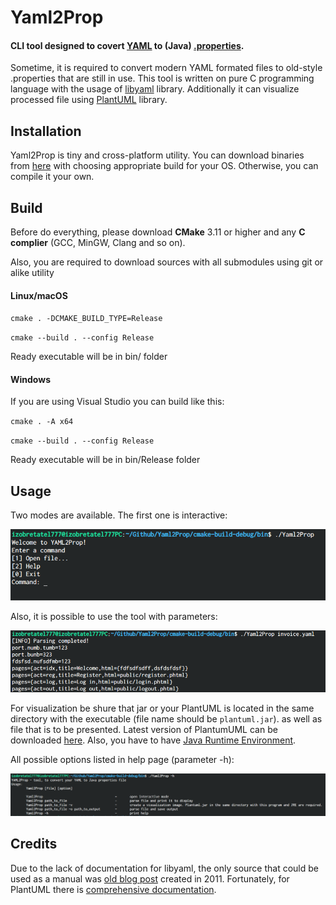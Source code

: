 # Yaml2Prop

#### CLI tool designed to covert [YAML](https://yaml.org/) to (Java) [.properties](https://docs.oracle.com/cd/E23095_01/Platform.93/ATGProgGuide/html/s0204propertiesfileformat01.html).

Sometime, it is required to convert modern YAML formated files to old-style .properties that are still in use. This tool is written on pure C programming language with the usage of [libyaml](https://github.com/yaml/libyaml) library. Additionally it can visualize processed file using [PlantUML](https://github.com/plantuml/plantuml) library.



## Installation

Yaml2Prop is tiny and cross-platform utility. You can download binaries from [here](https://github.com/IZOBRETATEL777/Yaml2Prop/releases) with choosing appropriate build for your OS. Otherwise, you can compile it your own.



## Build

Before do everything, please download **CMake** 3.11 or higher and any **C complier** (GCC, MinGW, Clang and so on).

Also, you are required to download sources with all submodules using git or alike utility

#### Linux/macOS

`cmake . -DCMAKE_BUILD_TYPE=Release`

`cmake --build . --config Release`

Ready executable will be in bin/ folder

#### Windows

If you are using Visual Studio you can build like this:

`cmake . -A x64`

`cmake --build . --config Release`

Ready executable will be in bin/Release folder



## Usage

Two modes are available. The first one is interactive:

![interactive-start](doc/interactive-start.png)

Also, it is possible to use the tool with parameters:

![paramters-start](doc/paramters-start.png)

For visualization be shure that jar or your PlantUML is located in the same directory with the executable (file name should be `plantuml.jar`). as well as file that is to be presented. Latest version of PlantumUML can be downloaded [here](https://github.com/plantuml/plantuml/releases/latest/). Also, you have to have [Java Runtime Environment](https://www.ibm.com/cloud/learn/jre).

All possible options listed in help page (parameter -h):

![help-menu](doc/help-menu.png)

## Credits

Due to the lack of documentation for libyaml, the only source that could be used as a manual was [old blog post](https://www.wpsoftware.net/andrew/pages/libyaml.html) created in 2011. Fortunately, for PlantUML there is [comprehensive documentation](http://plantuml.com/en/guide).
